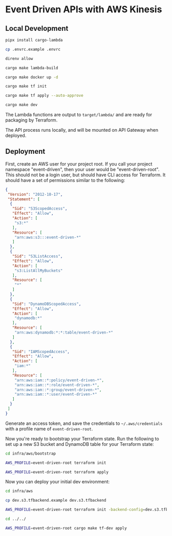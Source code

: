 # Event Driven APIs with AWS Kinesis

## Local Development

```sh
pipx install cargo-lambda

cp .envrc.example .envrc

direnv allow

cargo make lambda-build

cargo make docker up -d

cargo make tf init

cargo make tf apply --auto-approve

cargo make dev
```

The Lambda functions are output to `target/lambda/` and are ready for packaging by Terraform.

The API process runs locally, and will be mounted on API Gateway when deployed.

## Deployment

First, create an AWS user for your project root. If you call your project namespace "event-driven", then your user would be "event-driven-root". This should not be a login user, but should have CLI access for Terraform. It should have a set of permissions similar to the following:

```json
{
 "Version": "2012-10-17",
 "Statement": [
  {
   "Sid": "S3ScopedAccess",
   "Effect": "Allow",
   "Action": [
    "s3:*"
   ],
   "Resource": [
    "arn:aws:s3:::event-driven-*"
   ]
  },
  {
   "Sid": "S3ListAccess",
   "Effect": "Allow",
   "Action": [
    "s3:ListAllMyBuckets"
   ],
   "Resource": [
    "*"
   ]
  },
  {
   "Sid": "DynamoDBScopedAccess",
   "Effect": "Allow",
   "Action": [
    "dynamodb:*"
   ],
   "Resource": [
    "arn:aws:dynamodb:*:*:table/event-driven-*"
   ]
  },
  {
   "Sid": "IAMScopedAccess",
   "Effect": "Allow",
   "Action": [
    "iam:*"
   ],
   "Resource": [
    "arn:aws:iam::*:policy/event-driven-*",
    "arn:aws:iam::*:role/event-driven-*",
    "arn:aws:iam::*:group/event-driven-*",
    "arn:aws:iam::*:user/event-driven-*"
   ]
  }
 ]
}
```

Generate an access token, and save the credentials to `~/.aws/credentials` with a profile name of `event-driven-root`.

Now you're ready to bootstrap your Terraform state. Run the following to set up a new S3 bucket and DynamoDB table for your Terraform state:

```sh
cd infra/aws/bootstrap

AWS_PROFILE=event-driven-root terraform init

AWS_PROFILE=event-driven-root terraform apply
```

Now you can deploy your initial dev environment:

```sh
cd infra/aws

cp dev.s3.tfbackend.example dev.s3.tfbackend

AWS_PROFILE=event-driven-root terraform init -backend-config=dev.s3.tfbackend

cd ../../

AWS_PROFILE=event-driven-root cargo make tf-dev apply
```
